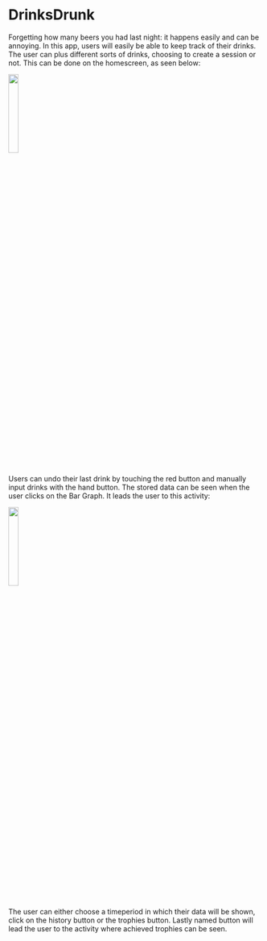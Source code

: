 # DrinksDrunk

Forgetting how many beers you had last night: it happens easily and can be annoying. In this app, users will easily be able to keep track of their drinks. The user can plus different sorts of drinks, choosing to create a session or not. This can be done on the homescreen, as seen below:

<img src="https://github.com/MyBunzor/DrinksDrunk/blob/master/docs/DrinksDrunk%20NewPlusActivity.png" width="20%" height="20%"/>

Users can undo their last drink by touching the red button and manually input drinks with the hand button. The stored data can be seen when the user clicks on the Bar Graph. It leads the user to this activity:

<img src="https://github.com/MyBunzor/DrinksDrunk/blob/master/docs/DrinksDrunk%20NewTimeActivity2.png" width="20%" height="20%"/>

The user can either choose a timeperiod in which their data will be shown, click on the history button or the trophies button. Lastly named button will lead the user to the activity where achieved trophies can be seen.
